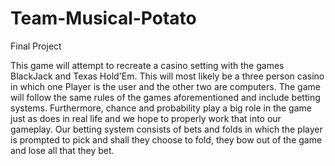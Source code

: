 # Team-Musical-Potato
Final Project
  
  This game will attempt to recreate a casino setting with the games BlackJack and Texas Hold'Em. This will most likely be a three person
casino in which one Player is the user and the other two are computers. The game will follow the same rules of the games aforementioned
and include betting systems. Furthermore, chance and probability play a big role in the game just as does in real life and we hope to
properly work that into our gameplay. Our betting system consists of bets and folds in which the player is prompted to pick and shall
they choose to fold, they bow out of the game and lose all that they bet. 
